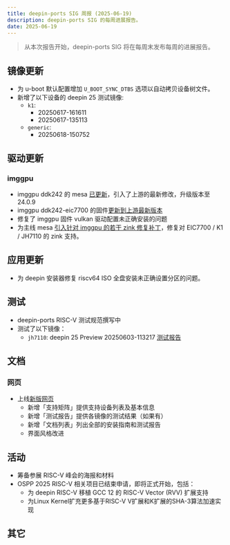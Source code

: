 ```yaml
---
title: deepin-ports SIG 周报 (2025-06-19)
description: deepin-ports SIG 的每周进展报告。
date: 2025-06-19
---
```


> 从本次报告开始，deepin-ports SIG 将在每周末发布每周的进展报告。

## 镜像更新

- 为 u-boot 默认配置增加 `U_BOOT_SYNC_DTBS` 选项以自动拷贝设备树文件。
- 新增了以下设备的 deepin 25 测试镜像:
  - `k1`:
    - 20250617-161611
    - 20250617-135113
  - `generic`:
    - 20250618-150752

## 驱动更新

### imggpu

- imggpu ddk242 的 mesa [已更新](https://github.com/deepin-community/mesa/commit/afb354a42d22a6136e7798b86bda32074bc1d433)，引入了上游的最新修改，升级版本至 24.0.9
- imggpu ddk242-eic7700 的固件[更新到上游最新版本](https://github.com/deepin-community/img-gpu-bin/commit/7f8f4afcaf2903eb01b3cf9fa3aacd66dbb21ae7)
- 修复了 imggpu 固件 vulkan 驱动配置未正确安装的问题
- 为主线 mesa [引入针对 imggpu 的若干 zink 修复补丁](https://github.com/deepin-community/mesa/pull/26)，修复对 EIC7700 / K1 / JH7110 的 zink 支持。

## 应用更新

- 为 deepin 安装器修复 riscv64 ISO 全盘安装未正确设置分区的问题。

## 测试

- deepin-ports RISC-V 测试规范撰写中
- 测试了以下镜像：
  - `jh7110`: deepin 25 Preview 20250603-113217 [测试报告](/docs/test/deepin-25-crimson-preview-riscv64-jh7110-20250603-113217.tar.xz)

## 文档

### 网页

- 上线[新版网页](https://deepin-community.github.io/sig-deepin-ports/)
  - 新增「支持矩阵」提供支持设备列表及基本信息
  - 新增「测试报告」提供各镜像的测试结果（如果有）
  - 新增「文档列表」列出全部的安装指南和测试报告
  - 界面风格改进

## 活动

- 筹备参展 RISC-V 峰会的海报和材料
- OSPP 2025 RISC-V 相关项目已结束申请，即将正式开始，包括：
  - 为 deepin RISC-V 移植 GCC 12 的 RISC-V Vector (RVV) 扩展支持
  - 为Linux Kernel扩充更多基于RISC-V V扩展和K扩展的SHA-3算法加速实现

## 其它
